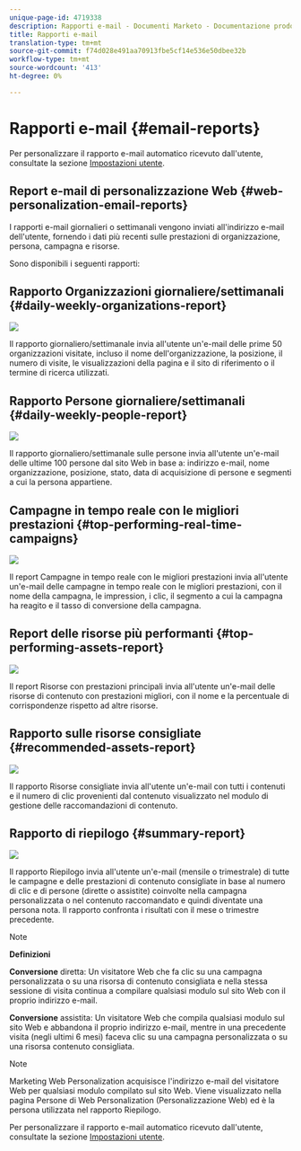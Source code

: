 ```yaml
---
unique-page-id: 4719338
description: Rapporti e-mail - Documenti Marketo - Documentazione prodotto
title: Rapporti e-mail
translation-type: tm+mt
source-git-commit: f74d028e491aa70913fbe5cf14e536e50dbee32b
workflow-type: tm+mt
source-wordcount: '413'
ht-degree: 0%

---
```



# Rapporti e-mail {#email-reports}

Per personalizzare il rapporto e-mail automatico ricevuto dall&#39;utente, consultate la sezione [Impostazioni utente](/help/marketo/product-docs/web-personalization/getting-started/user-settings.md).

## Report e-mail di personalizzazione Web {#web-personalization-email-reports}

I rapporti e-mail giornalieri o settimanali vengono inviati all&#39;indirizzo e-mail dell&#39;utente, fornendo i dati più recenti sulle prestazioni di organizzazione, persona, campagna e risorse.

Sono disponibili i seguenti rapporti:

## Rapporto Organizzazioni giornaliere/settimanali {#daily-weekly-organizations-report}

![](assets/image2014-12-6-13-3a32-3a8.png)

Il rapporto giornaliero/settimanale invia all&#39;utente un&#39;e-mail delle prime 50 organizzazioni visitate, incluso il nome dell&#39;organizzazione, la posizione, il numero di visite, le visualizzazioni della pagina e il sito di riferimento o il termine di ricerca utilizzati.

## Rapporto Persone giornaliere/settimanali {#daily-weekly-people-report}

![](assets/two.png)

Il rapporto giornaliero/settimanale sulle persone invia all&#39;utente un&#39;e-mail delle ultime 100 persone dal sito Web in base a: indirizzo e-mail, nome organizzazione, posizione, stato, data di acquisizione di persone e segmenti a cui la persona appartiene.

## Campagne in tempo reale con le migliori prestazioni {#top-performing-real-time-campaigns}

![](assets/image2014-12-6-13-3a32-3a31.png)

Il report Campagne in tempo reale con le migliori prestazioni invia all&#39;utente un&#39;e-mail delle campagne in tempo reale con le migliori prestazioni, con il nome della campagna, le impression, i clic, il segmento a cui la campagna ha reagito e il tasso di conversione della campagna.

## Report delle risorse più performanti {#top-performing-assets-report}

![](assets/image2014-12-6-13-3a29-3a5.png)

Il report Risorse con prestazioni principali invia all&#39;utente un&#39;e-mail delle risorse di contenuto con prestazioni migliori, con il nome e la percentuale di corrispondenze rispetto ad altre risorse.

## Rapporto sulle risorse consigliate {#recommended-assets-report}

![](assets/image2014-12-6-13-3a28-3a43.png)

Il rapporto Risorse consigliate invia all&#39;utente un&#39;e-mail con tutti i contenuti e il numero di clic provenienti dal contenuto visualizzato nel modulo di gestione delle raccomandazioni di contenuto.

## Rapporto di riepilogo {#summary-report}

![](assets/six.png)

Il rapporto Riepilogo invia all&#39;utente un&#39;e-mail (mensile o trimestrale) di tutte le campagne e delle prestazioni di contenuto consigliate in base al numero di clic e di persone (dirette o assistite) coinvolte nella campagna personalizzata o nel contenuto raccomandato e quindi diventate una persona nota. Il rapporto confronta i risultati con il mese o trimestre precedente.

>[!NOTE]
>
>**Definizioni**
>
>**Conversione** diretta: Un visitatore Web che fa clic su una campagna personalizzata o su una risorsa di contenuto consigliata e nella stessa sessione di visita continua a compilare qualsiasi modulo sul sito Web con il proprio indirizzo e-mail.
>
>**Conversione** assistita: Un visitatore Web che compila qualsiasi modulo sul sito Web e abbandona il proprio indirizzo e-mail, mentre in una precedente visita (negli ultimi 6 mesi) faceva clic su una campagna personalizzata o su una risorsa contenuto consigliata.

>[!NOTE]
>
>Marketing Web Personalization acquisisce l&#39;indirizzo e-mail del visitatore Web per qualsiasi modulo compilato sul sito Web. Viene visualizzato nella pagina Persone di Web Personalization (Personalizzazione Web) ed è la persona utilizzata nel rapporto Riepilogo.

Per personalizzare il rapporto e-mail automatico ricevuto dall&#39;utente, consultate la sezione [Impostazioni utente](/help/marketo/product-docs/web-personalization/getting-started/user-settings.md).

